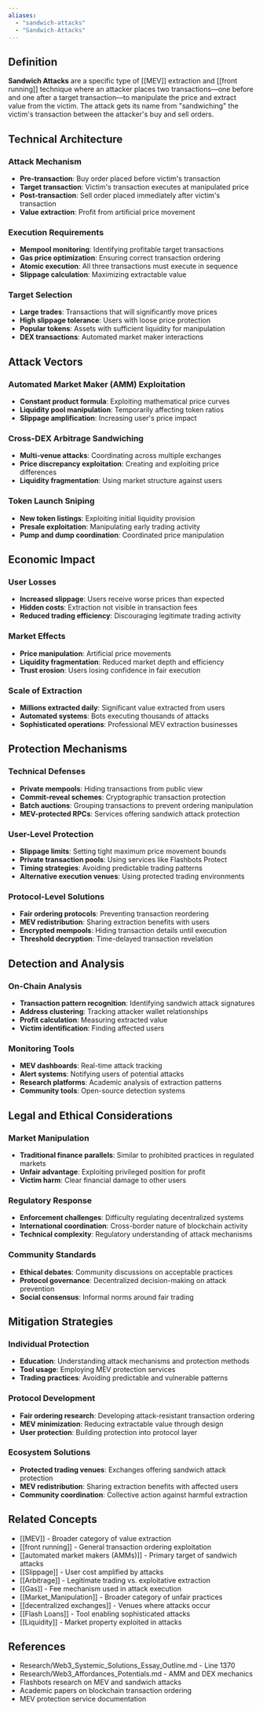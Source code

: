 ```yaml
---
aliases:
  - "sandwich-attacks"
  - "Sandwich-Attacks"
---
```



## Definition

**Sandwich Attacks** are a specific type of [[MEV]] extraction and [[front running]] technique where an attacker places two transactions—one before and one after a target transaction—to manipulate the price and extract value from the victim. The attack gets its name from "sandwiching" the victim's transaction between the attacker's buy and sell orders.

## Technical Architecture

### Attack Mechanism
- **Pre-transaction**: Buy order placed before victim's transaction
- **Target transaction**: Victim's transaction executes at manipulated price
- **Post-transaction**: Sell order placed immediately after victim's transaction
- **Value extraction**: Profit from artificial price movement

### Execution Requirements
- **Mempool monitoring**: Identifying profitable target transactions
- **Gas price optimization**: Ensuring correct transaction ordering
- **Atomic execution**: All three transactions must execute in sequence
- **Slippage calculation**: Maximizing extractable value

### Target Selection
- **Large trades**: Transactions that will significantly move prices
- **High slippage tolerance**: Users with loose price protection
- **Popular tokens**: Assets with sufficient liquidity for manipulation
- **DEX transactions**: Automated market maker interactions

## Attack Vectors

### Automated Market Maker (AMM) Exploitation
- **Constant product formula**: Exploiting mathematical price curves
- **Liquidity pool manipulation**: Temporarily affecting token ratios
- **Slippage amplification**: Increasing user's price impact

### Cross-DEX Arbitrage Sandwiching
- **Multi-venue attacks**: Coordinating across multiple exchanges
- **Price discrepancy exploitation**: Creating and exploiting price differences
- **Liquidity fragmentation**: Using market structure against users

### Token Launch Sniping
- **New token listings**: Exploiting initial liquidity provision
- **Presale exploitation**: Manipulating early trading activity
- **Pump and dump coordination**: Coordinated price manipulation

## Economic Impact

### User Losses
- **Increased slippage**: Users receive worse prices than expected
- **Hidden costs**: Extraction not visible in transaction fees
- **Reduced trading efficiency**: Discouraging legitimate trading activity

### Market Effects
- **Price manipulation**: Artificial price movements
- **Liquidity fragmentation**: Reduced market depth and efficiency
- **Trust erosion**: Users losing confidence in fair execution

### Scale of Extraction
- **Millions extracted daily**: Significant value extracted from users
- **Automated systems**: Bots executing thousands of attacks
- **Sophisticated operations**: Professional MEV extraction businesses

## Protection Mechanisms

### Technical Defenses
- **Private mempools**: Hiding transactions from public view
- **Commit-reveal schemes**: Cryptographic transaction protection
- **Batch auctions**: Grouping transactions to prevent ordering manipulation
- **MEV-protected RPCs**: Services offering sandwich attack protection

### User-Level Protection
- **Slippage limits**: Setting tight maximum price movement bounds
- **Private transaction pools**: Using services like Flashbots Protect
- **Timing strategies**: Avoiding predictable trading patterns
- **Alternative execution venues**: Using protected trading environments

### Protocol-Level Solutions
- **Fair ordering protocols**: Preventing transaction reordering
- **MEV redistribution**: Sharing extraction benefits with users
- **Encrypted mempools**: Hiding transaction details until execution
- **Threshold decryption**: Time-delayed transaction revelation

## Detection and Analysis

### On-Chain Analysis
- **Transaction pattern recognition**: Identifying sandwich attack signatures
- **Address clustering**: Tracking attacker wallet relationships
- **Profit calculation**: Measuring extracted value
- **Victim identification**: Finding affected users

### Monitoring Tools
- **MEV dashboards**: Real-time attack tracking
- **Alert systems**: Notifying users of potential attacks
- **Research platforms**: Academic analysis of extraction patterns
- **Community tools**: Open-source detection systems

## Legal and Ethical Considerations

### Market Manipulation
- **Traditional finance parallels**: Similar to prohibited practices in regulated markets
- **Unfair advantage**: Exploiting privileged position for profit
- **Victim harm**: Clear financial damage to other users

### Regulatory Response
- **Enforcement challenges**: Difficulty regulating decentralized systems
- **International coordination**: Cross-border nature of blockchain activity
- **Technical complexity**: Regulatory understanding of attack mechanisms

### Community Standards
- **Ethical debates**: Community discussions on acceptable practices
- **Protocol governance**: Decentralized decision-making on attack prevention
- **Social consensus**: Informal norms around fair trading

## Mitigation Strategies

### Individual Protection
- **Education**: Understanding attack mechanisms and protection methods
- **Tool usage**: Employing MEV protection services
- **Trading practices**: Avoiding predictable and vulnerable patterns

### Protocol Development
- **Fair ordering research**: Developing attack-resistant transaction ordering
- **MEV minimization**: Reducing extractable value through design
- **User protection**: Building protection into protocol layer

### Ecosystem Solutions
- **Protected trading venues**: Exchanges offering sandwich attack protection
- **MEV redistribution**: Sharing extraction benefits with affected users
- **Community coordination**: Collective action against harmful extraction

## Related Concepts

- [[MEV]] - Broader category of value extraction
- [[front running]] - General transaction ordering exploitation
- [[automated market makers (AMMs)]] - Primary target of sandwich attacks
- [[Slippage]] - User cost amplified by attacks
- [[Arbitrage]] - Legitimate trading vs. exploitative extraction
- [[Gas]] - Fee mechanism used in attack execution
- [[Market_Manipulation]] - Broader category of unfair practices
- [[decentralized exchanges]] - Venues where attacks occur
- [[Flash Loans]] - Tool enabling sophisticated attacks
- [[Liquidity]] - Market property exploited in attacks

## References

- Research/Web3_Systemic_Solutions_Essay_Outline.md - Line 1370
- Research/Web3_Affordances_Potentials.md - AMM and DEX mechanics
- Flashbots research on MEV and sandwich attacks
- Academic papers on blockchain transaction ordering
- MEV protection service documentation
